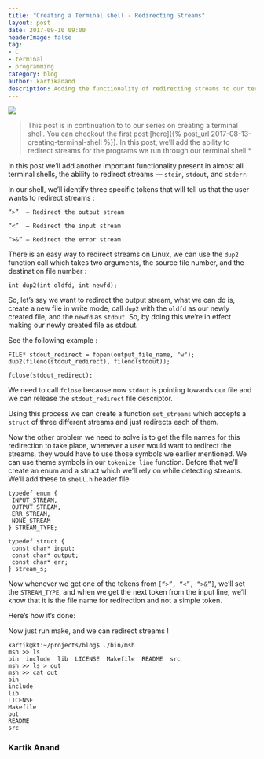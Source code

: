 ```yaml
---
title: "Creating a Terminal shell - Redirecting Streams"
layout: post
date: 2017-09-10 09:00
headerImage: false
tag:
- C
- terminal
- programming
category: blog
author: kartikanand
description: Adding the functionality of redirecting streams to our terminal shell
---
```


![](https://cdn-images-1.medium.com/max/1600/1*4yJRZhzVNkJGgnOUhxSOwQ.png)

> This post is in continuation to to our series on creating a terminal shell. You
> can checkout the first post
> [here]({% post_url 2017-08-13-creating-terminal-shell %}). In
> this post, we’ll add the ability to redirect streams for the programs we run
> through our terminal shell.*

In this post we’ll add another important functionality present in almost all
terminal shells, the ability to redirect streams — `stdin`, `stdout`, and
`stderr`.

In our shell, we’ll identify three specific tokens that will tell us that the
user wants to redirect streams :

    “>”  — Redirect the output stream

    “<”  — Redirect the input stream

    “>&” — Redirect the error stream

There is an easy way to redirect streams on Linux, we can use the `dup2`
function call which takes two arguments, the source file number, and the
destination file number :

    int dup2(int oldfd, int newfd);

So, let’s say we want to redirect the output stream, what we can do is, create a
new file in write mode, call `dup2` with the `oldfd` as our newly created file,
and the `newfd` as `stdout`. So, by doing this we’re in effect making our newly
created file as stdout.

See the following example :

    FILE* stdout_redirect = fopen(output_file_name, "w");
    dup2(fileno(stdout_redirect), fileno(stdout));

    fclose(stdout_redirect);

We need to call `fclose` because now `stdout` is pointing towards our file and
we can release the `stdout_redirect` file descriptor.

Using this process we can create a function `set_streams` which accepts a
`struct` of three different streams and just redirects each of them.

<script src="https://gist.github.com/kartikanand/23a7ee8f856c18efdc90ea78f4005bca.js"></script>

Now the other problem we need to solve is to get the file names for this
redirection to take place, whenever a user would want to redirect the streams,
they would have to use those symbols we earlier mentioned. We can use theme
symbols in our `tokenize_line` function. Before that we’ll create an enum and a
struct which we’ll rely on while detecting streams. We’ll add these to `shell.h`
header file.

    typedef enum {
     INPUT_STREAM,
     OUTPUT_STREAM,
     ERR_STREAM,
     NONE_STREAM
    } STREAM_TYPE;

    typedef struct {
     const char* input;
     const char* output;
     const char* err;
    } stream_s;

Now whenever we get one of the tokens from `[“>”, “<”, “>&”]`, we’ll set the
`STREAM_TYPE`, and when we get the next token from the input line, we’ll know
that it is the file name for redirection and not a simple token.

Here’s how it’s done:

<script src="https://gist.github.com/kartikanand/3ab8ec0edb3464f5d6bc06912ab3fa7c.js"></script>

Now just run make, and we can redirect streams !

    kartik@kt:~/projects/blog$ ./bin/msh 
    msh >> ls
    bin  include  lib  LICENSE  Makefile  README  src
    msh >> ls > out
    msh >> cat out
    bin
    include
    lib
    LICENSE
    Makefile
    out
    README
    src

### Kartik Anand

